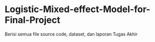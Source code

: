 # Logistic-Mixed-effect-Model-for-Final-Project
Berisi semua file source code, dataset, dan laporan Tugas Akhir
